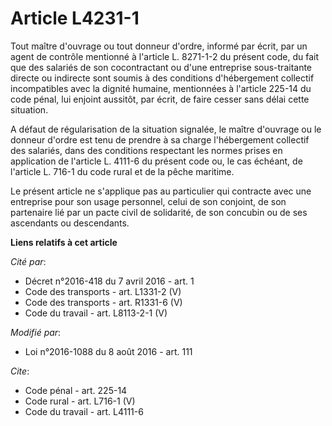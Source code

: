 # Article L4231-1

Tout maître d'ouvrage ou tout donneur d'ordre, informé par écrit, par un agent de contrôle mentionné à l'article L. 8271-1-2
du présent code, du fait que des salariés de son cocontractant ou d'une entreprise sous-traitante directe ou indirecte sont
soumis à des conditions d'hébergement collectif incompatibles avec la dignité humaine, mentionnées à l'article 225-14 du code
pénal, lui enjoint aussitôt, par écrit, de faire cesser sans délai cette situation. 

A défaut de régularisation de la situation signalée, le maître d'ouvrage ou le donneur d'ordre est tenu de prendre à sa
charge l'hébergement collectif des salariés, dans des conditions respectant les normes prises en application de l'article L.
4111-6 du présent code ou, le cas échéant, de l'article L. 716-1 du code rural et de la pêche maritime. 

Le présent article ne s'applique pas au particulier qui contracte avec une entreprise pour son usage personnel, celui de son
conjoint, de son partenaire lié par un pacte civil de solidarité, de son concubin ou de ses ascendants ou descendants.

**Liens relatifs à cet article**

_Cité par_:

  - Décret n°2016-418 du 7 avril 2016 - art. 1
  - Code des transports - art. L1331-2 (V)
  - Code des transports - art. R1331-6 (V)
  - Code du travail - art. L8113-2-1 (V)

_Modifié par_:

  - Loi n°2016-1088 du 8 août 2016 - art. 111

_Cite_:

  - Code pénal - art. 225-14
  - Code rural - art. L716-1 (V)
  - Code du travail - art. L4111-6
